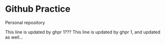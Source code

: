 # Github Practice

Personal repository

This line is updated by ghpr 1???
This line is updated by ghpr 1, and updated as well...
